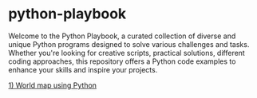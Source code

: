 # python-playbook
Welcome to the Python Playbook, a curated collection of diverse and unique Python programs designed to solve various challenges and tasks. Whether you're looking for creative scripts, practical solutions, different coding approaches, this repository offers a Python code examples to enhance your skills and inspire your projects.

[1) World map using Python](https://github.com/iammadhankumar/python-playbook/blob/main/python-playbook.ipynb#1.%20World%20map%20using%20Python)
